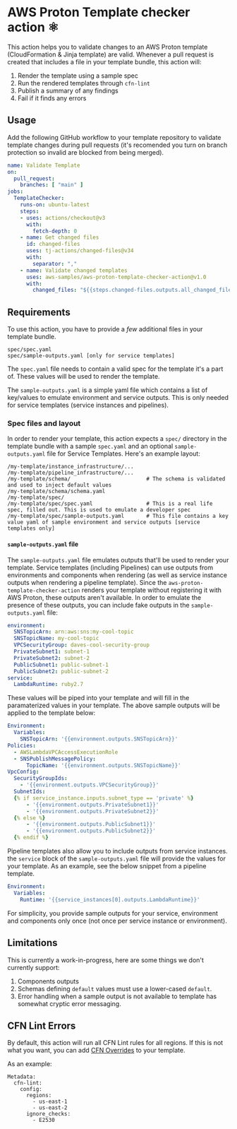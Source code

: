 # AWS Proton Template checker action ⚛️

This action helps you to validate changes to an AWS Proton template (CloudFormation & Jinja template) are valid. Whenever a pull request is created that includes a file in your template bundle, this action will:

1. Render the template using a sample spec
2. Run the rendered templates through `cfn-lint`
3. Publish a summary of any findings 
4. Fail if it finds any errors

## Usage 

Add the following GitHub workflow to your template repository to validate template changes during pull requests (it's recomended you turn on branch protection so invalid are blocked from being merged).

```yaml
name: Validate Template
on:
  pull_request:
    branches: [ "main" ]
jobs:
  TemplateChecker:
    runs-on: ubuntu-latest
    steps:
    - uses: actions/checkout@v3
      with:
        fetch-depth: 0
    - name: Get changed files
      id: changed-files
      uses: tj-actions/changed-files@v34
      with:
        separator: ","
    - name: Validate changed templates
      uses: aws-samples/aws-proton-template-checker-action@v1.0
      with: 
        changed_files: "${{steps.changed-files.outputs.all_changed_files}}"
```

## Requirements

To use this action, you have to provide a _few_ additional files in your template bundle. 

```
spec/spec.yaml
spec/sample-outputs.yaml [only for service templates]
```

The `spec.yaml` file needs to contain a valid spec for the template it's a part of. These values will be used to render the template.

The `sample-outputs.yaml` is a simple yaml file which contains a list of key/values to emulate environment and service outputs. This is only needed for service templates (service instances and pipelines).

### Spec files and layout

In order to render your template, this action expects a `spec/` directory in the template bundle with a sample `spec.yaml` and an optional `sample-outputs.yaml` file for Service Templates. Here's an example layout:


```
/my-template/instance_infrastructure/...
/my-template/pipeline_infrastructure/...
/my-template/schema/                        # The schema is validated and used to inject default values
/my-template/schema/schema.yaml
/my-template/spec/
/my-template/spec/spec.yaml                 # This is a real life spec, filled out. This is used to emulate a developer spec
/my-template/spec/sample-outputs.yaml       # This file contains a key value yaml of sample environment and service outputs [service templates only]
```

#### `sample-outputs.yaml` file

The `sample-outputs.yaml` file emulates outputs that'll be used to render your template. Service templates (including Pipelines) can use outputs from environments and components when rendering (as well as service instance outputs when rendering a pipeline template). Since the `aws-proton-template-checker-action` renders your template without registering it with AWS Proton, these outputs aren't available. In order to emulate the presence of these outputs, you can include fake outputs in the `sample-outputs.yaml` file:

```yaml
environment:
  SNSTopicArn: arn:aws:sns:my-cool-topic
  SNSTopicName: my-cool-topic
  VPCSecurityGroup: daves-cool-security-group
  PrivateSubnet1: subnet-1
  PrivateSubnet2: subnet-2
  PublicSubnet1: public-subnet-1
  PublicSubnet2: public-subnet-2
service:
  LambdaRuntime: ruby2.7
```

These values will be piped into your template and will fill in the paramaterized values in your template. The above sample outputs will be applied to the template below:

```yaml
Environment:
  Variables:
    SNSTopicArn: '{{environment.outputs.SNSTopicArn}}'
Policies:
  - AWSLambdaVPCAccessExecutionRole
  - SNSPublishMessagePolicy:
      TopicName: '{{environment.outputs.SNSTopicName}}'
VpcConfig:
  SecurityGroupIds:
    - '{{environment.outputs.VPCSecurityGroup}}'
  SubnetIds:
  {% if service_instance.inputs.subnet_type == 'private' %}
      - '{{environment.outputs.PrivateSubnet1}}'
      - '{{environment.outputs.PrivateSubnet2}}'
  {% else %}
      - '{{environment.outputs.PublicSubnet1}}'
      - '{{environment.outputs.PublicSubnet2}}'
  {% endif %}
```

Pipeline templates also allow you to include outputs from service instances. the `service` block of the `sample-outputs.yaml` file will provide the values  for your template. As an example, see the below snippet from a pipeline template. 

```yaml
Environment:
  Variables:
    Runtime: '{{service_instances[0].outputs.LambdaRuntime}}'
```

For simplicity, you provide sample outputs for your service, environment and components only once (not once per service instance or environment).  

## Limitations

This is currently a work-in-progress, here are some things we don't currently support:

1. Components outputs
2. Schemas defining `default` values must use a lower-cased `default`. 
3. Error handling when a sample output is not available to template has somewhat cryptic error messaging. 

## CFN Lint Errors

By default, this action will run all CFN Lint rules for all regions. If this is not what you want, you can add [CFN Overrides](https://github.com/aws-cloudformation/cfn-lint#template-based-metadata) to your template. 

As an example:

```
Metadata:
  cfn-lint:
    config:
      regions:
        - us-east-1
        - us-east-2
      ignore_checks:
        - E2530
```        
